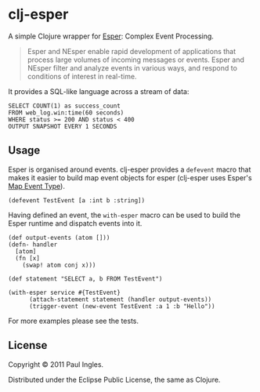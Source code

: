 # clj-esper

A simple Clojure wrapper for [Esper](http://esper.codehaus.org): Complex Event Processing. 

> Esper and NEsper enable rapid development of applications that process large volumes of incoming messages or events. Esper and NEsper filter and analyze events in various ways, and respond to conditions of interest in real-time.

It provides a SQL-like language across a stream of data:

	SELECT COUNT(1) as success_count
	FROM web_log.win:time(60 seconds)
	WHERE status >= 200 AND status < 400
	OUTPUT SNAPSHOT EVERY 1 SECONDS

## Usage

Esper is organised around events. clj-esper provides a `defevent` macro that makes it easier to build map event objects for esper (clj-esper uses Esper's [Map Event Type](http://esper.codehaus.org/esper-4.3.0/doc/reference/en/html/event_representation.html#eventrep-java-util-map)).

	(defevent TestEvent [a :int b :string])

Having defined an event, the `with-esper` macro can be used to build the Esper runtime and dispatch events into it.

	(def output-events (atom []))
	(defn- handler
	  [atom]
	  (fn [x]
	    (swap! atom conj x)))

	(def statement "SELECT a, b FROM TestEvent")

	(with-esper service #{TestEvent}
	      (attach-statement statement (handler output-events))
	      (trigger-event (new-event TestEvent :a 1 :b "Hello"))

For more examples please see the tests.

## License

Copyright &copy; 2011 Paul Ingles.

Distributed under the Eclipse Public License, the same as Clojure.
